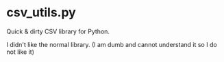 # csv_utils.py
Quick & dirty CSV library for Python.

I didn't like the normal library. (I am dumb and cannot understand it so I do not like it)